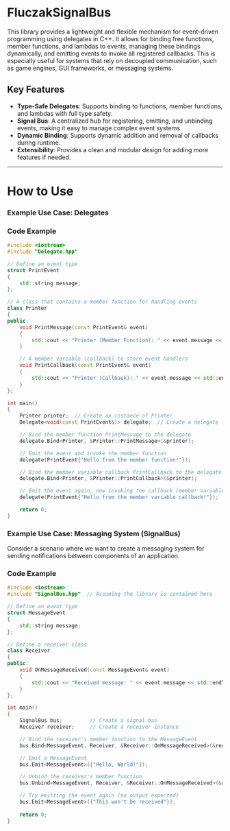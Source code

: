 # FluczakSignalBus

This library provides a lightweight and flexible mechanism for event-driven programming using delegates in C++. It allows for binding free functions, member functions, and lambdas to events, managing these bindings dynamically, and emitting events to invoke all registered callbacks. This is especially useful for systems that rely on decoupled communication, such as game engines, GUI frameworks, or messaging systems.

## Key Features

- **Type-Safe Delegates**: Supports binding to functions, member functions, and lambdas with full type safety.
- **Signal Bus**: A centralized hub for registering, emitting, and unbinding events, making it easy to manage complex event systems.
- **Dynamic Binding**: Supports dynamic addition and removal of callbacks during runtime.
- **Extensibility**: Provides a clean and modular design for adding more features if needed.

---

# How to Use

### Example Use Case: Delegates

### Code Example

```cpp
#include <iostream>
#include "Delegate.hpp"  

// Define an event type
struct PrintEvent
{
    std::string message;
};

// A class that contains a member function for handling events
class Printer
{
public:
    void PrintMessage(const PrintEvent& event)
    {
        std::cout << "Printer (Member Function): " << event.message << std::endl;
    }

    // A member variable (callback) to store event handlers
    void PrintCallback(const PrintEvent& event)
    {
        std::cout << "Printer (Callback): " << event.message << std::endl;
    }
};

int main()
{
    Printer printer;  // Create an instance of Printer
    Delegate<void(const PrintEvent&)> delegate;  // Create a delegate for PrintEvent

    // Bind the member function PrintMessage to the delegate
    delegate.Bind<Printer, &Printer::PrintMessage>(&printer);

    // Emit the event and invoke the member function
    delegate(PrintEvent{"Hello from the member function!"});

    // Bind the member variable callback PrintCallback to the delegate
    delegate.Bind<Printer, &Printer::PrintCallback>(&printer);

    // Emit the event again, now invoking the callback (member variable)
    delegate(PrintEvent{"Hello from the member variable callback!"});

    return 0;
}
```

### Example Use Case: Messaging System (SignalBus)

Consider a scenario where we want to create a messaging system for sending notifications between components of an application.

### Code Example

```cpp
#include <iostream>
#include "SignalBus.hpp"  // Assuming the library is contained here

// Define an event type
struct MessageEvent
{
    std::string message;
};

// Define a receiver class
class Receiver
{
public:
    void OnMessageReceived(const MessageEvent& event)
    {
        std::cout << "Received message: " << event.message << std::endl;
    }
};

int main()
{
    SignalBus bus;         // Create a signal bus
    Receiver receiver;     // Create a receiver instance

    // Bind the receiver's member function to the MessageEvent
    bus.Bind<MessageEvent, Receiver, &Receiver::OnMessageReceived>(&receiver);

    // Emit a MessageEvent
    bus.Emit<MessageEvent>({"Hello, World!"});

    // Unbind the receiver's member function
    bus.Unbind<MessageEvent, Receiver, &Receiver::OnMessageReceived>(&receiver);

    // Try emitting the event again (no output expected)
    bus.Emit<MessageEvent>({"This won't be received"});
    
    return 0;
}